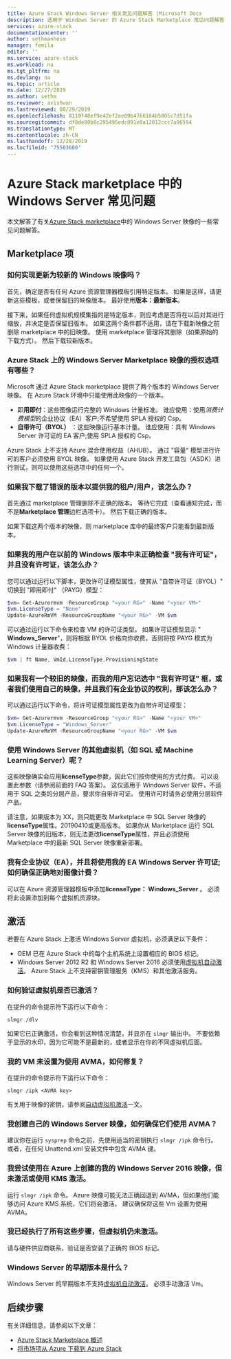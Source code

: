 ```yaml
---
title: Azure Stack Windows Server 相关常见问题解答 |Microsoft Docs
description: 适用于 Windows Server 的 Azure Stack Marketplace 常见问题解答列表
services: azure-stack
documentationcenter: ''
author: sethmanheim
manager: femila
editor: ''
ms.service: azure-stack
ms.workload: na
ms.tgt_pltfrm: na
ms.devlang: na
ms.topic: article
ms.date: 12/27/2019
ms.author: sethm
ms.reviewer: avishwan
ms.lastreviewed: 08/29/2019
ms.openlocfilehash: 8110f48ef9e42ef2ee89b4766164b5005c7d51fa
ms.sourcegitcommit: df8de80b8c295495edc091e0a12012ccc7a96594
ms.translationtype: MT
ms.contentlocale: zh-CN
ms.lasthandoff: 12/28/2019
ms.locfileid: "75503600"
---
```

# <a name="windows-server-in-azure-stack-marketplace-faq"></a>Azure Stack marketplace 中的 Windows Server 常见问题

本文解答了有关[Azure Stack marketplace](azure-stack-marketplace.md)中的 Windows Server 映像的一些常见问题解答。

## <a name="marketplace-items"></a>Marketplace 项

### <a name="how-do-i-update-to-a-newer-windows-image"></a>如何实现更新为较新的 Windows 映像吗？

首先，确定是否有任何 Azure 资源管理器模板引用特定版本。 如果是这样，请更新这些模板，或者保留旧的映像版本。 最好使用**版本：最新版本**。

接下来，如果任何虚拟机规模集指的是特定版本，则应考虑是否将在以后对其进行缩放，并决定是否保留旧版本。 如果这两个条件都不适用，请在下载新映像之前删除 marketplace 中的旧映像。 使用 marketplace 管理将其删除（如果原始的下载方式）。 然后下载较新版本。

### <a name="what-are-the-licensing-options-for-windows-server-marketplace-images-on-azure-stack"></a>Azure Stack 上的 Windows Server Marketplace 映像的授权选项有哪些？

Microsoft 通过 Azure Stack marketplace 提供了两个版本的 Windows Server 映像。 在 Azure Stack 环境中只能使用此映像的一个版本。  

- 即**用即付**：这些图像运行完整的 Windows 计量标准。
   谁应使用：使用*消费计费模型*的企业协议（EA）客户;不希望使用 SPLA 授权的 Csp。
- **自带许可（BYOL）** ：这些映像运行基本计量。
   谁应使用：具有 Windows Server 许可证的 EA 客户;使用 SPLA 授权的 Csp。

Azure Stack 上不支持 Azure 混合使用权益（AHUB）。 通过 "容量" 模型进行许可的客户必须使用 BYOL 映像。 如果使用 Azure Stack 开发工具包（ASDK）进行测试，则可以使用这些选项中的任何一个。

### <a name="what-if-i-downloaded-the-wrong-version-to-offer-my-tenantsusers"></a>如果我下载了错误的版本以提供我的租户/用户，该怎么办？

首先通过 marketplace 管理删除不正确的版本。 等待它完成（查看通知完成，而不是**Marketplace 管理**边栏选项卡）。 然后下载正确的版本。

如果下载这两个版本的映像，则 marketplace 库中的最终客户只能看到最新版本。

### <a name="what-if-my-user-incorrectly-checked-the-i-have-a-license-box-in-previous-windows-builds-and-they-dont-have-a-license"></a>如果我的用户在以前的 Windows 版本中未正确检查 "我有许可证"，并且没有许可证，该怎么办？

您可以通过运行以下脚本，更改许可证模型属性，使其从 "自带许可证（BYOL）" 切换到 "即用即付" （PAYG）模型：

```powershell
$vm= Get-Azurermvm -ResourceGroup "<your RG>" -Name "<your VM>"
$vm.LicenseType = "None"
Update-AzureRmVM -ResourceGroupName "<your RG>" -VM $vm
```

可以通过运行以下命令来检查 VM 的许可证类型。 如果许可证模型显示 " **Windows_Server**"，则将根据 BYOL 价格向你收费，否则将按 PAYG 模式为 Windows 计量器收费：

```powershell
$vm | ft Name, VmId,LicenseType,ProvisioningState
```

### <a name="what-if-i-have-an-older-image-and-my-user-forgot-to-check-the-i-have-a-license-box-or-we-use-our-own-images-and-we-do-have-enterprise-agreement-entitlement"></a>如果我有一个较旧的映像，而我的用户忘记选中 "我有许可证" 框，或者我们使用自己的映像，并且我们有企业协议的权利，那该怎么办？

可以通过运行以下命令，将许可证模型属性更改为自带许可证模型：

```powershell
$vm= Get-Azurermvm -ResourceGroup "<your RG>" -Name "<your VM>"
$vm.LicenseType = "Windows_Server"
Update-AzureRmVM -ResourceGroupName "<your RG>" -VM $vm
```

### <a name="what-about-other-vms-that-use-windows-server-such-as-sql-or-machine-learning-server"></a>使用 Windows Server 的其他虚拟机（如 SQL 或 Machine Learning Server）呢？

这些映像确实会应用**licenseType**参数，因此它们按你使用的方式付费。 可以设置此参数（请参阅前面的 FAQ 答案）。 这仅适用于 Windows Server 软件，不适用于 SQL 之类的分层产品，要求你自带许可证。 使用许可时请务必使用分层软件产品。

请注意，如果版本为 XX，则只能更改 Marketplace 中 SQL Server 映像的**licenseType**属性。20190410或更高版本。 如果你从 Marketplace 运行 SQL Server 映像的旧版本，则无法更改**licenseType**属性，并且必须使用 Marketplace 中的最新 SQL Server 映像重新部署。

### <a name="i-have-an-enterprise-agreement-ea-and-will-be-using-my-ea-windows-server-license-how-do-i-make-sure-images-are-billed-correctly"></a>我有企业协议（EA），并且将使用我的 EA Windows Server 许可证;如何确保正确地对图像计费？

可以在 Azure 资源管理器模板中添加**licenseType： Windows_Server** 。 必须将此设置添加到每个虚拟机资源块。

## <a name="activation"></a>激活

若要在 Azure Stack 上激活 Windows Server 虚拟机，必须满足以下条件：

- OEM 已在 Azure Stack 中的每个主机系统上设置相应的 BIOS 标记。
- Windows Server 2012 R2 和 Windows Server 2016 必须使用[虚拟机自动激活](/previous-versions/windows/it-pro/windows-server-2012-R2-and-2012/dn303421(v=ws.11))。 Azure Stack 上不支持密钥管理服务（KMS）和其他激活服务。

### <a name="how-can-i-verify-that-my-virtual-machine-is-activated"></a>如何验证虚拟机是否已激活？

在提升的命令提示符下运行以下命令：

```shell
slmgr /dlv
```

如果它已正确激活，你会看到这种情况清楚，并显示在 `slmgr` 输出中。 不要依赖于显示的水印，因为它可能不是最新的，或者显示在你的不同虚拟机后面。

### <a name="my-vm-is-not-set-up-to-use-avma-how-can-i-fix-it"></a>我的 VM 未设置为使用 AVMA，如何修复？

在提升的命令提示符下运行以下命令：

```shell
slmgr /ipk <AVMA key>
```

有关用于映像的密钥，请参阅[自动虚拟机激活](/previous-versions/windows/it-pro/windows-server-2012-R2-and-2012/dn303421(v=ws.11))一文。

### <a name="i-create-my-own-windows-server-images-how-can-i-make-sure-they-use-avma"></a>我创建自己的 Windows Server 映像，如何确保它们使用 AVMA？

建议你在运行 `sysprep` 命令之前，先使用适当的密钥执行 `slmgr /ipk` 命令行。 或者，在任何 Unattend.xml 安装文件中包含 AVMA 键。

### <a name="i-am-trying-to-use-my-windows-server-2016-image-created-on-azure-and-it-is-not-activating-or-using-kms-activation"></a>我尝试使用在 Azure 上创建的我的 Windows Server 2016 映像，但未激活或使用 KMS 激活。

运行 `slmgr /ipk` 命令。 Azure 映像可能无法正确回退到 AVMA，但如果他们能够访问 Azure KMS 系统，它们将会激活。 建议确保将这些 Vm 设置为使用 AVMA。

### <a name="i-have-performed-all-of-these-steps-but-my-virtual-machines-are-still-not-activating"></a>我已经执行了所有这些步骤，但虚拟机仍未激活。

请与硬件供应商联系，验证是否安装了正确的 BIOS 标记。

### <a name="what-about-earlier-versions-of-windows-server"></a>Windows Server 的早期版本是什么？

Windows Server 的早期版本不支持[虚拟机自动激活](/previous-versions/windows/it-pro/windows-server-2012-R2-and-2012/dn303421(v=ws.11))。 必须手动激活 Vm。

## <a name="next-steps"></a>后续步骤

有关详细信息，请参阅以下文章：

- [Azure Stack Marketplace 概述](azure-stack-marketplace.md)
- [将市场项从 Azure 下载到 Azure Stack](azure-stack-download-azure-marketplace-item.md)
